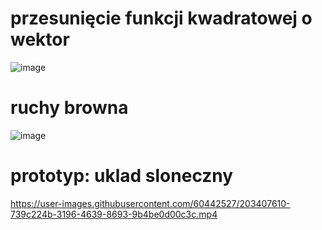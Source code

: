 # przesunięcie funkcji kwadratowej o wektor
![image](https://user-images.githubusercontent.com/60442527/192388733-4f8c87f7-3d83-4083-86ce-91d32f1387a8.png)

# ruchy browna
![image](https://user-images.githubusercontent.com/60442527/196241747-ea1f4dd4-8d62-492e-a20a-88fbb8eb0f04.png)

# prototyp: uklad sloneczny
https://user-images.githubusercontent.com/60442527/203407610-739c224b-3196-4639-8693-9b4be0d00c3c.mp4

